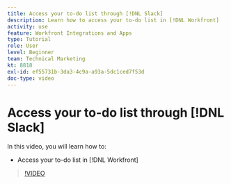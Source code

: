 ```yaml
---
title: Access your to-do list through [!DNL Slack]
description: Learn how to access your to-do list in [!DNL Workfront]
activity: use
feature: Workfront Integrations and Apps
type: Tutorial
role: User
level: Beginner
team: Technical Marketing
kt: 8818
exl-id: ef55731b-3da3-4c9a-a93a-5dc1ced7f53d
doc-type: video
---
```

# Access your to-do list through [!DNL Slack]

In this video, you will learn how to:

* Access your to-do list in [!DNL Workfront]

>[!VIDEO](https://video.tv.adobe.com/v/335118/?quality=12)
